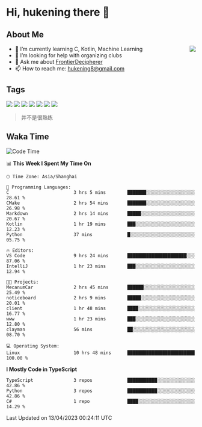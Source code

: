 # Hi, hukening there 👋

## About Me

<a href="#">
  <img align="right" src="https://github-readme-stats-git-masterrstaa-rickstaa.vercel.app/api?username=Tokyo469&count_private=true&show_icons=true&bg_color=15,f2f7fd,E0EAFC" />
</a>

- 🌱 I’m currently learning C, Kotlin, Machine Learning
- 🤔 I’m looking for help with organizing clubs
- 💬 Ask me about [FrontierDecipherer](https://github.com/FrontierDecipherer)
- 📫 How to reach me: hukening8@gmail.com

## Tags

![](https://img.shields.io/badge/-Python-3e74a2?style=flat-square&logo=Python&logoColor=fff)
![](https://img.shields.io/badge/-C++-00579c?style=flat-square&logo=cplusplus&logoColor=fff)
![](https://img.shields.io/badge/-Node.js-339933?style=flat-square&logo=Node.js&logoColor=fff)
![](https://img.shields.io/badge/-React-2d98ce?style=flat-square&logo=React&logoColor=fff)
![](https://img.shields.io/badge/-Linux-000000?style=flat-square&logo=Linux&logoColor=fff)
![](https://img.shields.io/badge/-MySQL-4479A1?style=flat-square&logo=MySQL&logoColor=fff)
![](https://img.shields.io/badge/-MongoDB-47A248?style=flat-square&logo=MongoDB&logoColor=fff)

> 并不是很熟练

## Waka Time

<!--START_SECTION:waka-->
![Code Time](http://img.shields.io/badge/Code%20Time-240%20hrs%2010%20mins-blue)

📊 **This Week I Spent My Time On** 

```text
🕑︎ Time Zone: Asia/Shanghai

💬 Programming Languages: 
C                        3 hrs 5 mins        ███████░░░░░░░░░░░░░░░░░░   28.61 % 
CMake                    2 hrs 54 mins       ███████░░░░░░░░░░░░░░░░░░   26.98 % 
Markdown                 2 hrs 14 mins       █████░░░░░░░░░░░░░░░░░░░░   20.67 % 
Kotlin                   1 hr 19 mins        ███░░░░░░░░░░░░░░░░░░░░░░   12.23 % 
Python                   37 mins             █░░░░░░░░░░░░░░░░░░░░░░░░   05.75 % 

🔥 Editors: 
VS Code                  9 hrs 24 mins       ██████████████████████░░░   87.06 % 
IntelliJ                 1 hr 23 mins        ███░░░░░░░░░░░░░░░░░░░░░░   12.94 % 

🐱‍💻 Projects: 
MecanumCar               2 hrs 45 mins       ██████░░░░░░░░░░░░░░░░░░░   25.49 % 
noticeboard              2 hrs 9 mins        █████░░░░░░░░░░░░░░░░░░░░   20.01 % 
client                   1 hr 48 mins        ████░░░░░░░░░░░░░░░░░░░░░   16.77 % 
www                      1 hr 23 mins        ███░░░░░░░░░░░░░░░░░░░░░░   12.80 % 
clayman                  56 mins             ██░░░░░░░░░░░░░░░░░░░░░░░   08.70 % 

💻 Operating System: 
Linux                    10 hrs 48 mins      █████████████████████████   100.00 % 
```

**I Mostly Code in TypeScript** 

```text
TypeScript               3 repos             ███████████░░░░░░░░░░░░░░   42.86 % 
Python                   3 repos             ███████████░░░░░░░░░░░░░░   42.86 % 
C#                       1 repo              ████░░░░░░░░░░░░░░░░░░░░░   14.29 % 
```




 Last Updated on 13/04/2023 00:24:11 UTC
<!--END_SECTION:waka-->
